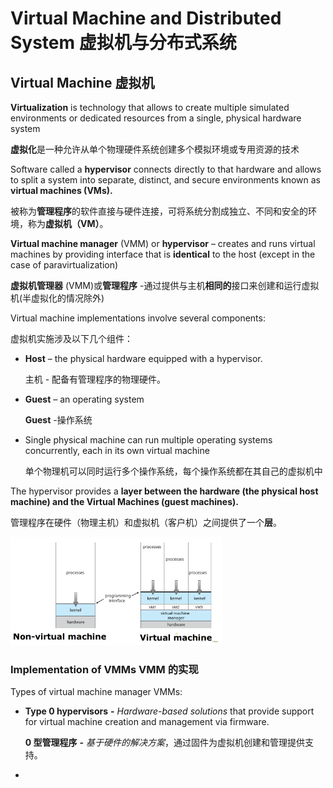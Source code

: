 # Virtual Machine and Distributed System 虚拟机与分布式系统

## Virtual Machine 虚拟机

**Virtualization** is technology that allows to create multiple simulated environments or dedicated resources from a single, physical hardware system

**虚拟化**是一种允许从单个物理硬件系统创建多个模拟环境或专用资源的技术

Software called a **hypervisor** connects directly to that hardware and allows to split a system into separate, distinct, and secure environments known as **virtual machines (VMs).**

被称为**管理程序**的软件直接与硬件连接，可将系统分割成独立、不同和安全的环境，称为**虚拟机（VM）**。

**Virtual machine manager** (VMM) or **hypervisor** – creates and runs virtual machines by providing interface that is **identical** to the host (except in the case of paravirtualization)

**虚拟机管理器** (VMM)或**管理程序** -通过提供与主机**相同的**接口来创建和运行虚拟机(半虚拟化的情况除外)

Virtual machine implementations involve several components:

虚拟机实施涉及以下几个组件：

- **Host** – the physical hardware equipped with a hypervisor.

  主机 - 配备有管理程序的物理硬件。

- **Guest** – an operating system

  **Guest** -操作系统

- Single physical machine can run multiple operating systems concurrently, each in its own virtual machine

  单个物理机可以同时运行多个操作系统，每个操作系统都在其自己的虚拟机中

The hypervisor provides a **layer between the hardware (the physical host machine) and the Virtual Machines (guest machines).**

管理程序在硬件（物理主机）和虚拟机（客户机）之间提供了一个**层**。

<img src="img/VMachine/img1.png" style="zoom:33%;" />

### Implementation of VMMs VMM 的实现

Types of virtual machine manager VMMs:

- **Type 0 hypervisors** **-** *Hardware-based solutions* that provide support for virtual machine creation and management via firmware.

  **0 型管理程序** **-** *基于硬件的解决方案*，通过固件为虚拟机创建和管理提供支持。

- 

